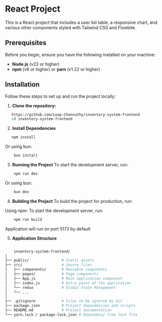 # React Project

This is a React project that includes a user list table, a responsive chart, and various other components styled with Tailwind CSS and Flowbite.

## Prerequisites

Before you begin, ensure you have the following installed on your machine:

- **Node.js** (v22 or higher)
- **npm** (v6 or higher) or **yarn** (v1.22 or higher)

## Installation

Follow these steps to set up and run the project locally:

1. **Clone the repository:**

```bash
   https://github.com/Leap-Chanvuthy/inventory-system-frontend
   cd inventory-system-frontend
```

2. **Install Dependencies**
```bash
   npm install
```
Or using bun:

```bash
    bun install
```


3. **Running the Project**
To start the development server, run:
```bash
    npm run dev
```
Or using bun:

```bash
    bun dev
```

4. **Building the Project**
To build the project for production, run:

Using npm:
To start the development server, run:
```bash
    npm run build
```
Application will run on port 5173 by default

5. **Application Structure**

```bash 

    inventory-system-frontend/
│
├── public/               # Static assets
├── src/                  # Source files
│   ├── components/       # Reusable components
│   ├── pages/            # Page components
│   ├── App.js            # Main application component
│   ├── index.js          # Entry point of the application
│   └── redux             # Global State Management
│   └── ...
│ 
├── .gitignore            # Files to be ignored by Git
├── package.json          # Project dependencies and scripts
├── README.md             # Project documentation
└── yarn.lock / package-lock.json # Dependency tree lock file

```
